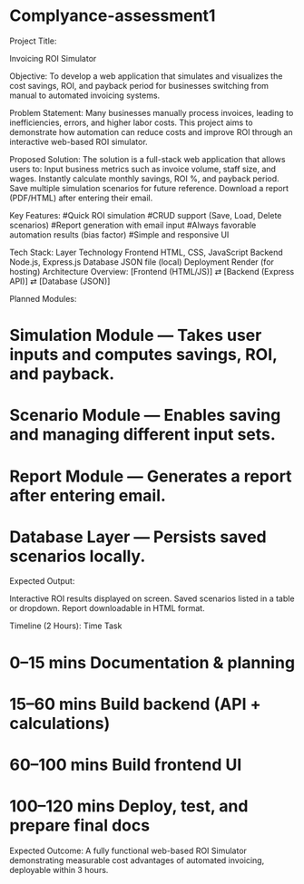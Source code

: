 # Complyance-assessment1
Project Title:

Invoicing ROI Simulator

Objective:
To develop a web application that simulates and visualizes the cost savings, ROI, and payback period for businesses switching from manual to automated invoicing systems.

Problem Statement:
Many businesses manually process invoices, leading to inefficiencies, errors, and higher labor costs. This project aims to demonstrate how automation can reduce costs and improve ROI through an interactive web-based ROI simulator.

Proposed Solution:
The solution is a full-stack web application that allows users to:
Input business metrics such as invoice volume, staff size, and wages.
Instantly calculate monthly savings, ROI %, and payback period.
Save multiple simulation scenarios for future reference.
Download a report (PDF/HTML) after entering their email.

Key Features:
#Quick ROI simulation
#CRUD support (Save, Load, Delete scenarios)
#Report generation with email input
#Always favorable automation results (bias factor)
#Simple and responsive UI

Tech Stack:
Layer	Technology
Frontend	HTML, CSS, JavaScript
Backend	Node.js, Express.js
Database	JSON file (local)
Deployment	Render (for hosting)
Architecture Overview:
[Frontend (HTML/JS)]  ⇄  [Backend (Express API)]  ⇄  [Database (JSON)]

Planned Modules:

# Simulation Module — Takes user inputs and computes savings, ROI, and payback.
# Scenario Module — Enables saving and managing different input sets.
# Report Module — Generates a report after entering email.
# Database Layer — Persists saved scenarios locally.

Expected Output:

Interactive ROI results displayed on screen.
Saved scenarios listed in a table or dropdown.
Report downloadable in HTML format.

Timeline (2 Hours):
Time	Task
# 0–15 mins	Documentation & planning
# 15–60 mins	Build backend (API + calculations)
# 60–100 mins	Build frontend UI
# 100–120 mins	Deploy, test, and prepare final docs

Expected Outcome:
A fully functional web-based ROI Simulator demonstrating measurable cost advantages of automated invoicing, deployable within 3 hours.
